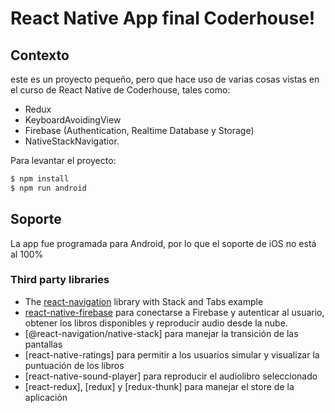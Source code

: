 # React Native App final Coderhouse!

## Contexto

este es un proyecto pequeño, pero que hace uso de varias cosas vistas en el curso de React Native de Coderhouse, tales como:
- Redux
- KeyboardAvoidingView
- Firebase (Authentication, Realtime Database y Storage)
- NativeStackNavigatior.

Para levantar el proyecto:
```bash
$ npm install
$ npm run android
```

## Soporte
La app fue programada para Android, por lo que el soporte de iOS no está al 100%

### Third party libraries
- The [react-navigation](https://github.com/react-navigation/react-navigation) library with Stack and Tabs example
- [react-native-firebase]() para conectarse a Firebase y autenticar al usuario, obtener los libros disponibles y reproducir audio desde la nube.
- [@react-navigation/native-stack] para manejar la transición de las pantallas
- [react-native-ratings] para permitir a los usuarios simular y visualizar la puntuación de los libros
- [react-native-sound-player] para reproducir el audiolibro seleccionado
- [react-redux], [redux] y [redux-thunk] para manejar el store de la aplicación

